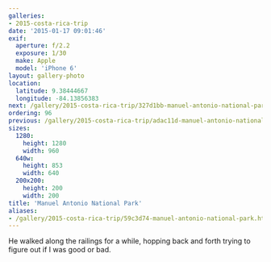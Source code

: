 ```yaml
---
galleries:
- 2015-costa-rica-trip
date: '2015-01-17 09:01:46'
exif:
  aperture: f/2.2
  exposure: 1/30
  make: Apple
  model: 'iPhone 6'
layout: gallery-photo
location:
  latitude: 9.38444667
  longitude: -84.13856383
next: /gallery/2015-costa-rica-trip/327d1bb-manuel-antonio-national-park
ordering: 96
previous: /gallery/2015-costa-rica-trip/adac11d-manuel-antonio-national-park
sizes:
  1280:
    height: 1280
    width: 960
  640w:
    height: 853
    width: 640
  200x200:
    height: 200
    width: 200
title: 'Manuel Antonio National Park'
aliases:
- /gallery/2015-costa-rica-trip/59c3d74-manuel-antonio-national-park.html
---
```


He walked along the railings for a while, hopping back and forth trying to figure out if I was good or bad.
